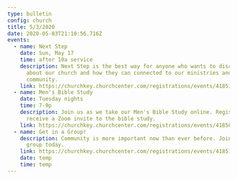 ```yaml
---
type: bulletin
config: church
title: 5/3/2020
date: 2020-05-03T21:10:56.716Z
events:
  - name: Next Step
    date: Sun, May 17
    time: after 10a service
    description: Next Step is the best way for anyone who wants to discover more
      about our church and how they can connected to our ministries and
      community.
    link: https://churchkey.churchcenter.com/registrations/events/418515
  - name: Men's Bible Study
    date: Tuesday nights
    time: 7-9p
    description: Join us as we take our Men's Bible Study online. Register today to
      receive a Zoom invite to the bible study.
    link: https://churchkey.churchcenter.com/registrations/events/418501
  - name: Get in a Group!
    description: Community is more important now than ever before. Join an online
      group today.
    link: https://churchkey.churchcenter.com/registrations/events/418517
    date: temp
    time: temp
---
```

